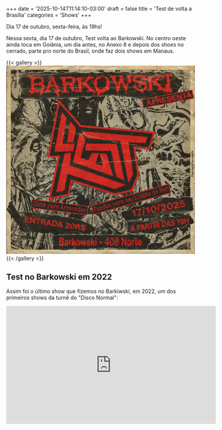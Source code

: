 +++
date = '2025-10-14T11:14:10-03:00'
draft = false
title = 'Test de volta a Brasília'
categories = 'Shows'
+++

Dia 17 de outubro, sexta-feira, às 19hs!

<!--more-->

Nessa sexta, dia 17 de outubro, Test volta ao Barkowski.
No centro oeste ainda toca em Goiânia, um dia antes, no Anexo 8 e depois dos shoes no cerrado, parte pro norte do Brasil, onde faz dois shows em Manaus.

{{< gallery >}}
<img src="barkowski-2025-flyer.png" class="grid-w50 md:grid-w33 xl:grid-w25" />
{{< /gallery >}}

## Test no Barkowski em 2022

Assim foi o último show que fizemos no Barkiwski, em 2022, um dos primeiros shows da turnê do "Disco Normal":

<div class="youtube-video-container">
  <iframe
    width="560"
    height="315"
    src="https://www.youtube.com/embed/Ei4l5eVrsgI"
    frameborder="0"
    allow="accelerometer; autoplay; encrypted-media; gyroscope; picture-in-picture"
    allowfullscreen
  ></iframe>
